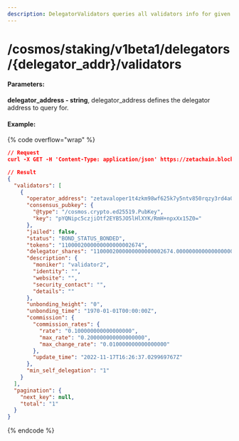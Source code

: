 ```yaml
---
description: DelegatorValidators queries all validators info for given delegator address.
---
```


# /cosmos/staking/v1beta1/delegators/{delegator\_addr}/validators

#### **Parameters:**

**delegator\_address - string**, delegator\_address defines the delegator address to query for.

#### Example:

{% code overflow="wrap" %}
```json
// Request
curl -X GET -H 'Content-Type: application/json' https://zetachain.blockpi.network/lcd/v1/<your-api-key>/cosmos/staking/v1beta1/delegators/zeta1tzflr0lc0s9fxpx2h6770uj0z7jlk0q3smulpv/validators

// Result
{
  "validators": [
    {
      "operator_address": "zetavaloper1t4zkm98wf625k7y5ntv850rqzy3rd4a05vzq2r",
      "consensus_pubkey": {
        "@type": "/cosmos.crypto.ed25519.PubKey",
        "key": "pYQNipc5czjiOtf2EYB5JO5lHlXYK/RmH+npxXx15Z0="
      },
      "jailed": false,
      "status": "BOND_STATUS_BONDED",
      "tokens": "1100002000000000000002674",
      "delegator_shares": "1100002000000000000002674.000000000000000000",
      "description": {
        "moniker": "validator2",
        "identity": "",
        "website": "",
        "security_contact": "",
        "details": ""
      },
      "unbonding_height": "0",
      "unbonding_time": "1970-01-01T00:00:00Z",
      "commission": {
        "commission_rates": {
          "rate": "0.100000000000000000",
          "max_rate": "0.200000000000000000",
          "max_change_rate": "0.010000000000000000"
        },
        "update_time": "2022-11-17T16:26:37.029969767Z"
      },
      "min_self_delegation": "1"
    }
  ],
  "pagination": {
    "next_key": null,
    "total": "1"
  }
}
```
{% endcode %}
